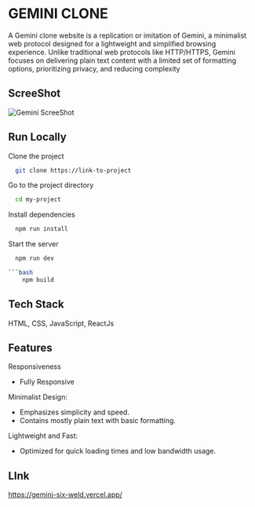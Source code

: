 
# GEMINI CLONE

A Gemini clone website is a replication or imitation of Gemini, a minimalist web protocol designed for a lightweight and simplified browsing experience. Unlike traditional web protocols like HTTP/HTTPS, Gemini focuses on delivering plain text content with a limited set of formatting options, prioritizing privacy, and reducing complexity


## ScreeShot
![Gemini ScreeShot](https://github.com/Kartikey-Pandey/Gemini/assets/84182235/1efc186d-42dc-412d-aff3-f945c2905184)


## Run Locally

Clone the project

```bash
  git clone https://link-to-project
```

Go to the project directory

```bash
  cd my-project
```

Install dependencies

```bash
  npm run install
```

Start the server

```bash
  npm run dev

```bash
    npm build
```


## Tech Stack
HTML,
CSS,
JavaScript, 
ReactJs




## Features

Responsiveness
- Fully Responsive

Minimalist Design:

- Emphasizes simplicity and speed.
- Contains mostly plain text with basic formatting.

Lightweight and Fast:

- Optimized for quick loading times and low bandwidth usage.
 


## LInk

https://gemini-six-weld.vercel.app/
